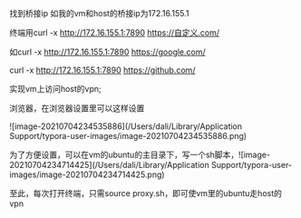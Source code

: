 找到桥接ip 如我的vm和host的桥接ip为172.16.155.1

终端用curl -x http://172.16.155.1:7890 https://自定义.com/

如curl -x http://172.16.155.1:7890 https://google.com/

curl -x http://172.16.155.1:7890 https://github.com/

实现vm上访问host的vpn;



浏览器，在浏览器设置里可以这样设置

![image-20210704234535886](/Users/dali/Library/Application Support/typora-user-images/image-20210704234535886.png)





为了方便设置，可以在vm的ubuntu的主目录下，写一个sh脚本，![image-20210704234714425](/Users/dali/Library/Application Support/typora-user-images/image-20210704234714425.png)

至此，每次打开终端，只需source proxy.sh，即可使vm里的ubuntu走host的vpn

